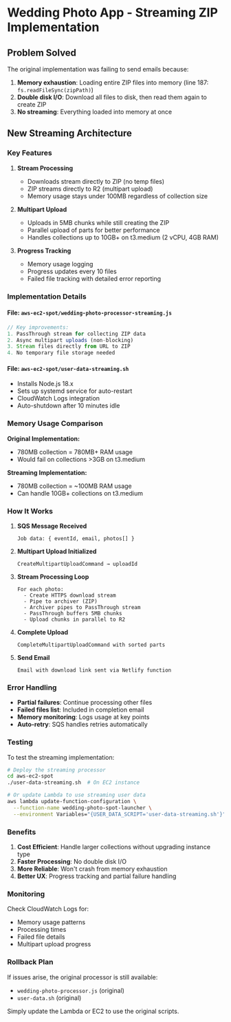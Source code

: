 # Wedding Photo App - Streaming ZIP Implementation

## Problem Solved

The original implementation was failing to send emails because:
1. **Memory exhaustion**: Loading entire ZIP files into memory (line 187: `fs.readFileSync(zipPath)`)
2. **Double disk I/O**: Download all files to disk, then read them again to create ZIP
3. **No streaming**: Everything loaded into memory at once

## New Streaming Architecture

### Key Features

1. **Stream Processing**
   - Downloads stream directly to ZIP (no temp files)
   - ZIP streams directly to R2 (multipart upload)
   - Memory usage stays under 100MB regardless of collection size

2. **Multipart Upload**
   - Uploads in 5MB chunks while still creating the ZIP
   - Parallel upload of parts for better performance
   - Handles collections up to 10GB+ on t3.medium (2 vCPU, 4GB RAM)

3. **Progress Tracking**
   - Memory usage logging
   - Progress updates every 10 files
   - Failed file tracking with detailed error reporting

### Implementation Details

#### File: `aws-ec2-spot/wedding-photo-processor-streaming.js`

```javascript
// Key improvements:
1. PassThrough stream for collecting ZIP data
2. Async multipart uploads (non-blocking)
3. Stream files directly from URL to ZIP
4. No temporary file storage needed
```

#### File: `aws-ec2-spot/user-data-streaming.sh`

- Installs Node.js 18.x
- Sets up systemd service for auto-restart
- CloudWatch Logs integration
- Auto-shutdown after 10 minutes idle

### Memory Usage Comparison

**Original Implementation:**
- 780MB collection = 780MB+ RAM usage
- Would fail on collections >3GB on t3.medium

**Streaming Implementation:**
- 780MB collection = ~100MB RAM usage
- Can handle 10GB+ collections on t3.medium

### How It Works

1. **SQS Message Received**
   ```
   Job data: { eventId, email, photos[] }
   ```

2. **Multipart Upload Initialized**
   ```
   CreateMultipartUploadCommand → uploadId
   ```

3. **Stream Processing Loop**
   ```
   For each photo:
     - Create HTTPS download stream
     - Pipe to archiver (ZIP)
     - Archiver pipes to PassThrough stream
     - PassThrough buffers 5MB chunks
     - Upload chunks in parallel to R2
   ```

4. **Complete Upload**
   ```
   CompleteMultipartUploadCommand with sorted parts
   ```

5. **Send Email**
   ```
   Email with download link sent via Netlify function
   ```

### Error Handling

- **Partial failures**: Continue processing other files
- **Failed files list**: Included in completion email
- **Memory monitoring**: Logs usage at key points
- **Auto-retry**: SQS handles retries automatically

### Testing

To test the streaming implementation:

```bash
# Deploy the streaming processor
cd aws-ec2-spot
./user-data-streaming.sh  # On EC2 instance

# Or update Lambda to use streaming user data
aws lambda update-function-configuration \
  --function-name wedding-photo-spot-launcher \
  --environment Variables="{USER_DATA_SCRIPT='user-data-streaming.sh'}"
```

### Benefits

1. **Cost Efficient**: Handle larger collections without upgrading instance type
2. **Faster Processing**: No double disk I/O
3. **More Reliable**: Won't crash from memory exhaustion
4. **Better UX**: Progress tracking and partial failure handling

### Monitoring

Check CloudWatch Logs for:
- Memory usage patterns
- Processing times
- Failed file details
- Multipart upload progress

### Rollback Plan

If issues arise, the original processor is still available:
- `wedding-photo-processor.js` (original)
- `user-data.sh` (original)

Simply update the Lambda or EC2 to use the original scripts.
